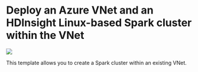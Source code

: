 # Deploy an Azure VNet and an HDInsight Linux-based Spark cluster within the VNet

<a href="https://portal.azure.com/#create/Microsoft.Template/uri/https%3A%2F%2Fraw.githubusercontent.com%2Falbertwo1978%2FQuick-Templates%2Fmaster%2FHDInsights-existing-vnet%2Fazuredeploy.json" target="_blank">
    <img src="http://azuredeploy.net/deploybutton.png"/>
</a>

This template allows you to create a Spark cluster within an existing VNet. 